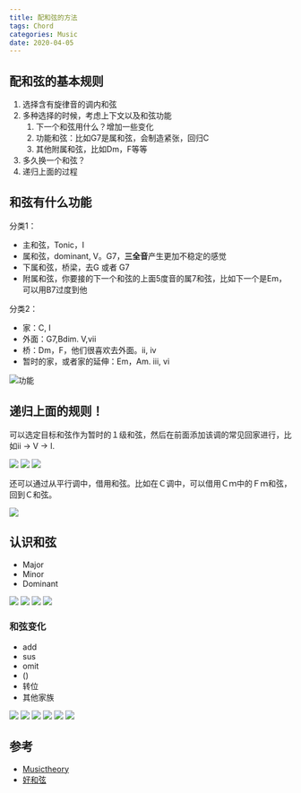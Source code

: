 ```yaml
---
title: 配和弦的方法
tags: Chord
categories: Music
date: 2020-04-05
---
```


## 配和弦的基本规则

1. 选择含有旋律音的调内和弦
2. 多种选择的时候，考虑上下文以及和弦功能
    1. 下一个和弦用什么？增加一些变化
    2. 功能和弦：比如G7是属和弦，会制造紧张，回归C
    3. 其他附属和弦，比如Dm，F等等
3. 多久换一个和弦？
4. 递归上面的过程

<!--more-->
## 和弦有什么功能

分类1：
- 主和弦，Tonic，I
- 属和弦，dominant, V。G7，**三全音**产生更加不稳定的感觉
- 下属和弦，桥梁，去G 或者 G7
- 附属和弦，你要接的下一个和弦的上面5度音的属7和弦，比如下一个是Em，可以用B7过度到他

分类2：
- 家：C, I
- 外面：G7,Bdim. V,vii
- 桥：Dm，F，他们很喜欢去外面。ii, iv
- 暂时的家，或者家的延伸：Em，Am. iii, vi

![功能](https://i.imgur.com/EFZjJPV.png)

## 递归上面的规则！

可以选定目标和弦作为暂时的１级和弦，然后在前面添加该调的常见回家进行，比如ii -> V -> I.

![](https://i.imgur.com/n1bl3Ou.png)
![](https://i.imgur.com/oAuXgIT.png)
![](https://i.imgur.com/6buXmP8.png)

还可以通过从平行调中，借用和弦。比如在Ｃ调中，可以借用Ｃｍ中的Ｆｍ和弦，回到Ｃ和弦。

![](https://i.imgur.com/ymKfpIv.png)


## 认识和弦

- Major
- Minor
- Dominant

![](https://i.imgur.com/iJQPvFb.png)
![](https://i.imgur.com/w4ttqAC.png)
![](https://i.imgur.com/s2deAcz.png)
![](https://i.imgur.com/0VhtLrr.png)

### 和弦变化

- add
- sus
- omit
- ()
- 转位
- 其他家族

![](https://i.imgur.com/z8ax5Da.png)
![](https://i.imgur.com/Bg4L8JM.png)
![](https://i.imgur.com/7lDnl3B.png)
![](https://i.imgur.com/sokdbbh.png)
![](https://i.imgur.com/rvK0h7b.png)
![](https://i.imgur.com/FKhpfiE.png)


## 参考

- [Musictheory](https://www.musictheory.net/products/lessons)
- [好和弦](https://www.youtube.com/channel/UCVXstWyJeO6No3jYELxYrjg)
